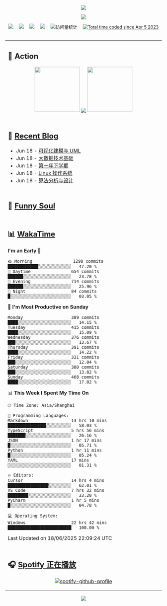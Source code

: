 <div align="center">

<img src="https://capsule-render.vercel.app/api?type=waving&color=timeGradient&height=300&&section=header&text=HI%20THERE!&fontSize=90&fontAlign=50&fontAlignY=30&desc=I%E2%80%99m%20@LI%20SIR%20%F0%9F%91%8B&descAlign=50&descSize=30&descAlignY=60&animation=twinkling" />

<div align="center">

  <!-- knock code pictures 敲代码的图片 -->
  <img order-radius="100px" src="https://img.lisir.me/image/my/001.gif"><br>

  <!-- profile logo 个人资料徽标 -->
  <div align="center">
    <a href="https://lisir.me/" title="点击跳转"><img src="https://img.shields.io/badge/Blog-%E4%B8%AA%E4%BA%BA%E5%8D%9A%E5%AE%A2-red"></a>&emsp;
    <a href="https://photo.lisir.me/" title="点击跳转"><img src="https://img.shields.io/badge/Photo-%E6%97%B6%E5%85%89%E7%9B%B8%E5%86%8C-blue"></a>&emsp;
    <a href="https://cloud.lisir.me/" title="点击跳转"><img src="https://img.shields.io/badge/Cloud%20Disk-%E6%88%91%E7%9A%84%E4%BA%91%E7%9B%98-green"></a>&emsp;
    <a href="https://nz.lisir.me/" title="点击跳转"><img src="https://img.shields.io/badge/%E5%93%AA%E5%90%92-%E7%9B%91%E6%8E%A7%E9%9D%A2%E6%9D%BF-blueviolet"></a>&emsp;
    <!-- visitor -->
    <img src="https://komarev.com/ghpvc/?username=wkwbk&label=Views&color=orange&style=flat" alt="访问量统计" />&emsp;
    <a href="https://wakatime.com/@2237354f-824a-4472-ae76-c1eca96c8908"><img src="https://wakatime.com/badge/user/2237354f-824a-4472-ae76-c1eca96c8908.svg" alt="Total time coded since Apr 5 2023" /></a>
  </div>

</div>

<br>

<div align="center">

<table>

<tr><td>

## 🚀 Action

<!-- github-readme-streak-stats 连续提交代码天数记录 -->
<div align="center">
  <img width="145" src="https://img.lisir.me/image/my/002.png">
  <img align="center" src="https://github-readme-stats.vercel.app/api?username=wkwbk&show_icons=true&theme=transparent">
  <img width="145" src="https://img.lisir.me/image/my/001.png">
</div>

<br>

</td></tr>

<tr><td>

<!-- 近期博客 -->
## 📃 [Recent Blog](https://lisir.me/)

<!-- feed start -->
- Jun 18 - [可视化建模与 UML](https://lisir.me/Exam/XASYU/Second/2025-06-24/00.可视化建模与-UML)
- Jun 18 - [大数据技术基础](https://lisir.me/Exam/XASYU/Second/2025-06-27/00.大数据技术基础)
- Jun 18 - [第一年下学期](https://lisir.me/Exam/XASYU/Second/)
- Jun 18 - [Linux 操作系统](https://lisir.me/Exam/XASYU/Second/2025-06-24/01.Linux-操作系统)
- Jun 18 - [算法分析与设计](https://lisir.me/Exam/XASYU/Second/2025-06-25/00.算法分析与设计)
<!-- feed end -->

</td></tr>

<tr><td>

<!-- 豆瓣 -->
## 🤾 [Funny Soul](https://movie.douban.com/people/li778057151)

<!-- START_SECTION:douban -->

<!-- END_SECTION:douban -->

</td></tr>

<tr><td>

<!-- wakatime 统计 -->
## 📊 [WakaTime](https://wakatime.com/@wkwbk)

<!--START_SECTION:waka-->
**I'm an Early 🐤** 

```text
🌞 Morning                1298 commits        ████████████░░░░░░░░░░░░░   47.20 % 
🌆 Daytime                654 commits         ██████░░░░░░░░░░░░░░░░░░░   23.78 % 
🌃 Evening                714 commits         ██████░░░░░░░░░░░░░░░░░░░   25.96 % 
🌙 Night                  84 commits          █░░░░░░░░░░░░░░░░░░░░░░░░   03.05 % 
```
📅 **I'm Most Productive on Sunday** 

```text
Monday                   389 commits         ████░░░░░░░░░░░░░░░░░░░░░   14.15 % 
Tuesday                  415 commits         ████░░░░░░░░░░░░░░░░░░░░░   15.09 % 
Wednesday                376 commits         ███░░░░░░░░░░░░░░░░░░░░░░   13.67 % 
Thursday                 391 commits         ████░░░░░░░░░░░░░░░░░░░░░   14.22 % 
Friday                   331 commits         ███░░░░░░░░░░░░░░░░░░░░░░   12.04 % 
Saturday                 380 commits         ███░░░░░░░░░░░░░░░░░░░░░░   13.82 % 
Sunday                   468 commits         ████░░░░░░░░░░░░░░░░░░░░░   17.02 % 
```


📊 **This Week I Spent My Time On** 

```text
🕑︎ Time Zone: Asia/Shanghai

💬 Programming Languages: 
Markdown                 13 hrs 10 mins      ███████████████░░░░░░░░░░   58.03 % 
TypeScript               5 hrs 56 mins       ███████░░░░░░░░░░░░░░░░░░   26.16 % 
JSON                     1 hr 17 mins        █░░░░░░░░░░░░░░░░░░░░░░░░   05.71 % 
Python                   1 hr 11 mins        █░░░░░░░░░░░░░░░░░░░░░░░░   05.24 % 
YAML                     17 mins             ░░░░░░░░░░░░░░░░░░░░░░░░░   01.31 % 

🔥 Editors: 
Cursor                   14 hrs 4 mins       ████████████████░░░░░░░░░   62.01 % 
VS Code                  7 hrs 32 mins       ████████░░░░░░░░░░░░░░░░░   33.20 % 
PyCharm                  1 hr 5 mins         █░░░░░░░░░░░░░░░░░░░░░░░░   04.78 % 

💻 Operating System: 
Windows                  22 hrs 42 mins      █████████████████████████   100.00 % 
```


 Last Updated on 18/06/2025 22:09:24 UTC
<!--END_SECTION:waka-->

</td></tr>

<tr><td>

## 🎧 [Spotify 正在播放](https://open.spotify.com/user/31s4ftvnfnus65uynvxmxu7rkfom)

<div align="center">

  [![spotify-github-profile](https://spotify-github-profile.kittinanx.com/api/view?uid=31s4ftvnfnus65uynvxmxu7rkfom&cover_image=true&theme=default&show_offline=true&background_color=121212&interchange=true&bar_color_cover=true)](https://spotify-github-profile.kittinanx.com/api/view?uid=31s4ftvnfnus65uynvxmxu7rkfom&redirect=true)

</div>

</td></tr>

</table>

</div>

<img src="https://capsule-render.vercel.app/api?type=waving&color=timeGradient&height=300&&section=footer&text=THE%20END!&fontSize=90&fontAlign=50&fontAlignY=70&desc=Hope%20your%20program%20is%20bug-free!&descAlign=50&descSize=30&descAlignY=40&animation=twinkling" />

</div>

